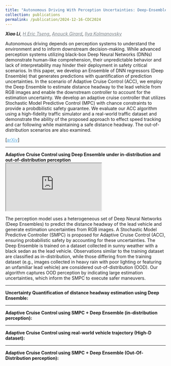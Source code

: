 ```yaml
---
title: "Autonomous Driving With Perception Uncertainties: Deep-Ensemble Based Adaptive Cruise Control"
collection: publications
permalink: /publication/2024-12-16-CDC2024
---
```


<i><b>Xiao Li</b></i>, <a href="https://scholar.google.com/citations?hl=en&user=UWnwlu4AAAAJ" target="_blank" style="color:#7a8288;"><i>H Eric Tseng</i></a>, <a href="https://vodca.engin.umich.edu/" target="_blank" style="color:#7a8288;"><i>Anouck Girard</i></a>, <a href="https://sites.google.com/a/umich.edu/kolmanovsky/" target="_blank"  style="color:#7a8288;"><i>Ilya Kolmanovsky</i></a>  

Autonomous driving depends on perception systems to understand the environment and to inform downstream decision-making. While advanced perception systems utilizing black-box Deep Neural Networks (DNNs) demonstrate human-like comprehension, their unpredictable behavior and lack of interpretability may hinder their deployment in safety critical scenarios. In this paper, we develop an Ensemble of DNN regressors (Deep Ensemble) that generates predictions with quantification of prediction uncertainties. In the scenario of Adaptive Cruise Control (ACC), we employ the Deep Ensemble to estimate distance headway to the lead vehicle from RGB images and enable the downstream controller to account for the estimation uncertainty. We develop an adaptive cruise controller that utilizes Stochastic Model Predictive Control (MPC) with chance constraints to provide a probdbilistic safety guarantee. We evaluate our ACC algorithm using a high-fidelity traffic simulator and a real-world traffic dataset and demonstrate the ability of the proposed approach to effect speed tracking and car following while maintaining a safe distance headway. The out-of-distribution scenarios are also examined.

[<a href="https://arxiv.org/abs/2403.15577" target="_blank" style="color:#5DADE2;">arXiv</a>]

<!-- ------------------------------------------------------------------------------------ -->
<hr>
<b>Adaptive Cruise Control using Deep Ensemble under in-distribution and out-of-distribution perception</b> 

<div class="w3-content w3-display-container" id="slideshow3">
  <div class="w3-display-container mySlides">
    <iframe src="https://drive.google.com/file/d/1UHv8RBIJGL2xgq9O9k5ynM2CvEoLxa98/preview" allow="autoplay"></iframe>
  </div>
</div>

The perception model uses a heterogeneous set of Deep Neural Networks (Deep Ensembles) to predict the distance headway of the lead vehicle and generate estimation uncertainties from RGB images. A Stochastic Model Predictive Controller (SMPC) is proposed for Adaptive Cruise Control (ACC), ensuring probabilistic safety by accounting for these uncertainties. The Deep Ensemble is trained on a dataset collected in sunny weather with a black sedan as the lead vehicle. Observations similar to the training dataset are classified as in-distribution, while those differing from the training dataset (e.g., images collected in heavy rain with poor lighting or featuring an unfamiliar lead vehicle) are considered out-of-distribution (OOD). Our algorithm captures OOD perception by indicating large estimation uncertainties, which inform the SMPC to execute safer maneuvers.

<!-- ------------------------------------------------------------------------------------ -->
<hr>
<b>Uncertainty Quantification of distance headway estimation using Deep Ensemble:</b> 



<!-- ------------------------------------------------------------------------------------ -->
<hr>
<b>Adaptive Cruise Control using SMPC + Deep Ensemble (in-distribution perception):</b> 



<!-- ------------------------------------------------------------------------------------ -->
<hr>
<b>Adaptive Cruise Control using real-world vehicle trajectory (High-D dataset):</b> 




<!-- ------------------------------------------------------------------------------------ -->
<hr>
<b>Adaptive Cruise Control using SMPC + Deep Ensemble (Out-Of-Distribution perception):</b> 


